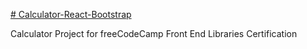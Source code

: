 [# Calculator-React-Bootstrap](https://nikandser.github.io/Calculator-React-Bootstrap/
)


Calculator Project for freeCodeCamp Front End Libraries Certification
